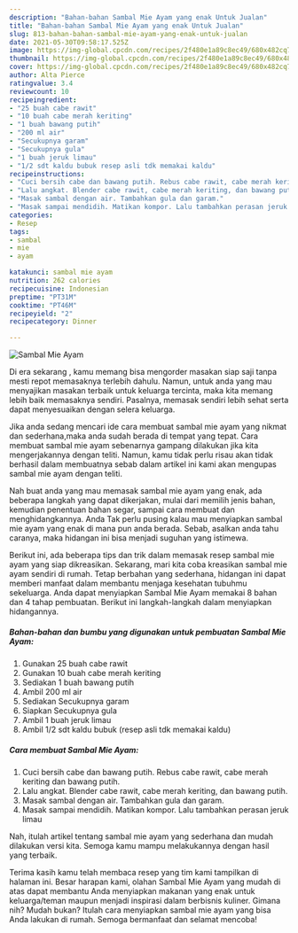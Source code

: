 ```yaml
---
description: "Bahan-bahan Sambal Mie Ayam yang enak Untuk Jualan"
title: "Bahan-bahan Sambal Mie Ayam yang enak Untuk Jualan"
slug: 813-bahan-bahan-sambal-mie-ayam-yang-enak-untuk-jualan
date: 2021-05-30T09:58:17.525Z
image: https://img-global.cpcdn.com/recipes/2f480e1a89c8ec49/680x482cq70/sambal-mie-ayam-foto-resep-utama.jpg
thumbnail: https://img-global.cpcdn.com/recipes/2f480e1a89c8ec49/680x482cq70/sambal-mie-ayam-foto-resep-utama.jpg
cover: https://img-global.cpcdn.com/recipes/2f480e1a89c8ec49/680x482cq70/sambal-mie-ayam-foto-resep-utama.jpg
author: Alta Pierce
ratingvalue: 3.4
reviewcount: 10
recipeingredient:
- "25 buah cabe rawit"
- "10 buah cabe merah keriting"
- "1 buah bawang putih"
- "200 ml air"
- "Secukupnya garam"
- "Secukupnya gula"
- "1 buah jeruk limau"
- "1/2 sdt kaldu bubuk resep asli tdk memakai kaldu"
recipeinstructions:
- "Cuci bersih cabe dan bawang putih. Rebus cabe rawit, cabe merah keriting dan bawang putih."
- "Lalu angkat. Blender cabe rawit, cabe merah keriting, dan bawang putih."
- "Masak sambal dengan air. Tambahkan gula dan garam."
- "Masak sampai mendidih. Matikan kompor. Lalu tambahkan perasan jeruk limau"
categories:
- Resep
tags:
- sambal
- mie
- ayam

katakunci: sambal mie ayam 
nutrition: 262 calories
recipecuisine: Indonesian
preptime: "PT31M"
cooktime: "PT46M"
recipeyield: "2"
recipecategory: Dinner

---
```



![Sambal Mie Ayam](https://img-global.cpcdn.com/recipes/2f480e1a89c8ec49/680x482cq70/sambal-mie-ayam-foto-resep-utama.jpg)

Di era  sekarang , kamu memang bisa mengorder masakan siap saji tanpa mesti repot memasaknya terlebih dahulu. Namun, untuk anda yang mau menyajikan masakan terbaik untuk keluarga tercinta, maka kita memang lebih baik memasaknya sendiri. Pasalnya, memasak sendiri lebih sehat serta dapat menyesuaikan dengan selera keluarga.

Jika anda sedang mencari ide cara membuat sambal mie ayam yang nikmat dan sederhana,maka anda sudah berada di tempat yang tepat. Cara membuat sambal mie ayam  sebenarnya gampang dilakukan jika kita mengerjakannya dengan teliti. Namun, kamu tidak perlu risau akan tidak berhasil dalam membuatnya 
sebab dalam artikel ini kami akan mengupas sambal mie ayam dengan teliti.  



Nah buat anda yang mau memasak sambal mie ayam yang enak, ada beberapa langkah yang dapat dikerjakan, mulai dari memilih jenis bahan, kemudian penentuan bahan segar, sampai cara membuat dan menghidangkannya. Anda Tak perlu pusing kalau mau menyiapkan sambal mie ayam yang enak di mana pun anda berada. Sebab, asalkan anda  tahu caranya, maka hidangan ini bisa menjadi suguhan yang istimewa.

Berikut ini, ada beberapa tips dan trik dalam memasak resep sambal mie ayam yang siap dikreasikan. Sekarang, mari kita coba kreasikan sambal mie ayam sendiri di rumah. Tetap berbahan yang sederhana, hidangan ini dapat memberi manfaat dalam membantu menjaga kesehatan tubuhmu sekeluarga. Anda dapat menyiapkan Sambal Mie Ayam memakai 8 bahan dan 4 tahap pembuatan. Berikut ini langkah-langkah dalam menyiapkan hidangannya.

<!--inarticleads1-->

##### Bahan-bahan dan bumbu yang digunakan untuk pembuatan Sambal Mie Ayam:

1. Gunakan 25 buah cabe rawit
1. Gunakan 10 buah cabe merah keriting
1. Sediakan 1 buah bawang putih
1. Ambil 200 ml air
1. Sediakan Secukupnya garam
1. Siapkan Secukupnya gula
1. Ambil 1 buah jeruk limau
1. Ambil 1/2 sdt kaldu bubuk (resep asli tdk memakai kaldu)




<!--inarticleads2-->

##### Cara membuat Sambal Mie Ayam:

1. Cuci bersih cabe dan bawang putih. Rebus cabe rawit, cabe merah keriting dan bawang putih.
1. Lalu angkat. Blender cabe rawit, cabe merah keriting, dan bawang putih.
1. Masak sambal dengan air. Tambahkan gula dan garam.
1. Masak sampai mendidih. Matikan kompor. Lalu tambahkan perasan jeruk limau




Nah, itulah artikel tentang  sambal mie ayam  yang sederhana dan mudah dilakukan versi kita. Semoga kamu mampu melakukannya dengan hasil yang terbaik. 

Terima kasih kamu telah membaca resep yang tim kami tampilkan di halaman ini. Besar harapan kami, olahan  Sambal Mie Ayam yang mudah di atas dapat membantu Anda menyiapkan makanan yang enak untuk keluarga/teman maupun menjadi inspirasi dalam berbisnis kuliner. Gimana nih? Mudah bukan? Itulah cara menyiapkan sambal mie ayam yang bisa Anda lakukan di rumah. Semoga bermanfaat dan selamat mencoba!

